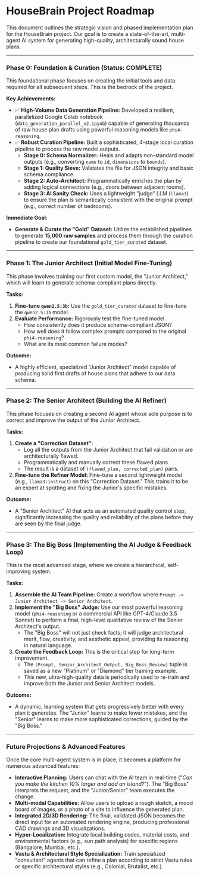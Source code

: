 # HouseBrain Project Roadmap

This document outlines the strategic vision and phased implementation plan for the HouseBrain project. Our goal is to create a state-of-the-art, multi-agent AI system for generating high-quality, architecturally sound house plans.

---

### Phase 0: Foundation & Curation (Status: COMPLETE)

This foundational phase focuses on creating the initial tools and data required for all subsequent steps. This is the bedrock of the project.

**Key Achievements:**
- ✅ **High-Volume Data Generation Pipeline:** Developed a resilient, parallelized Google Colab notebook (`data_generation_parallel_v2.ipynb`) capable of generating thousands of raw house plan drafts using powerful reasoning models like `phi4-reasoning`.
- ✅ **Robust Curation Pipeline:** Built a sophisticated, 4-stage local curation pipeline to process the raw model outputs.
    - **Stage 0: Schema Normalizer:** Heals and adapts non-standard model outputs (e.g., converting `name` to `id`, `dimensions` to `bounds`).
    - **Stage 1: Quality Sieve:** Validates the file for JSON integrity and basic schema compliance.
    - **Stage 2: Auto-Architect:** Programmatically enriches the plan by adding logical connections (e.g., doors between adjacent rooms).
    - **Stage 3: AI Sanity Check:** Uses a lightweight "judge" LLM (`llama3`) to ensure the plan is semantically consistent with the original prompt (e.g., correct number of bedrooms).

**Immediate Goal:**
- **Generate & Curate the "Gold" Dataset:** Utilize the established pipelines to generate **15,000 raw samples** and process them through the curation pipeline to create our foundational `gold_tier_curated` dataset.

---

### Phase 1: The Junior Architect (Initial Model Fine-Tuning)

This phase involves training our first custom model, the "Junior Architect," which will learn to generate schema-compliant plans directly.

**Tasks:**
1.  **Fine-tune `qwen2.5:3b`:** Use the `gold_tier_curated` dataset to fine-tune the `qwen2.5:3b` model.
2.  **Evaluate Performance:** Rigorously test the fine-tuned model.
    - How consistently does it produce schema-compliant JSON?
    - How well does it follow complex prompts compared to the original `phi4-reasoning`?
    - What are its most common failure modes?

**Outcome:**
- A highly efficient, specialized "Junior Architect" model capable of producing solid first drafts of house plans that adhere to our data schema.

---

### Phase 2: The Senior Architect (Building the AI Refiner)

This phase focuses on creating a second AI agent whose sole purpose is to correct and improve the output of the Junior Architect.

**Tasks:**
1.  **Create a "Correction Dataset":**
    - Log all the outputs from the Junior Architect that fail validation or are architecturally flawed.
    - Programmatically and manually correct these flawed plans.
    - The result is a dataset of `(flawed_plan, corrected_plan)` pairs.
2.  **Fine-tune the Refiner Model:** Fine-tune a second lightweight model (e.g., `llama3:instruct`) on this "Correction Dataset." This trains it to be an expert at spotting and fixing the Junior's specific mistakes.

**Outcome:**
- A "Senior Architect" AI that acts as an automated quality control step, significantly increasing the quality and reliability of the plans before they are seen by the final judge.

---

### Phase 3: The Big Boss (Implementing the AI Judge & Feedback Loop)

This is the most advanced stage, where we create a hierarchical, self-improving system.

**Tasks:**
1.  **Assemble the AI Team Pipeline:** Create a workflow where `Prompt -> Junior Architect -> Senior Architect`.
2.  **Implement the "Big Boss" Judge:** Use our most powerful reasoning model (`phi4-reasoning` or a commercial API like GPT-4/Claude 3.5 Sonnet) to perform a final, high-level qualitative review of the Senior Architect's output.
    - The "Big Boss" will not just check facts; it will judge architectural merit, flow, creativity, and aesthetic appeal, providing its reasoning in natural language.
3.  **Create the Feedback Loop:** This is the critical step for long-term improvement.
    - The `(Prompt, Senior_Architect_Output, Big_Boss_Review)` tuple is saved as a new "Platinum" or "Diamond" tier training example.
    - This new, ultra-high-quality data is periodically used to re-train and improve both the Junior and Senior Architect models.

**Outcome:**
- A dynamic, learning system that gets progressively better with every plan it generates. The "Junior" learns to make fewer mistakes, and the "Senior" learns to make more sophisticated corrections, guided by the "Big Boss."

---

### Future Projections & Advanced Features

Once the core multi-agent system is in place, it becomes a platform for numerous advanced features:

- **Interactive Planning:** Users can chat with the AI team in real-time ("*Can you make the kitchen 10% larger and add an island?*"). The "Big Boss" interprets the request, and the "Junior/Senior" team executes the change.
- **Multi-modal Capabilities:** Allow users to upload a rough sketch, a mood board of images, or a photo of a site to influence the generated plan.
- **Integrated 2D/3D Rendering:** The final, validated JSON becomes the direct input for an automated rendering engine, producing professional CAD drawings and 3D visualizations.
- **Hyper-Localization:** Integrate local building codes, material costs, and environmental factors (e.g., sun path analysis) for specific regions (Bangalore, Mumbai, etc.).
- **Vastu & Architectural Style Specialization:** Train specialized "consultant" agents that can refine a plan according to strict Vastu rules or specific architectural styles (e.g., Colonial, Brutalist, etc.).
